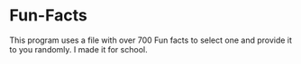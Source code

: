 # Fun-Facts
This program uses a file with over 700 Fun facts to select one and provide it to you randomly.  I made it for school.

